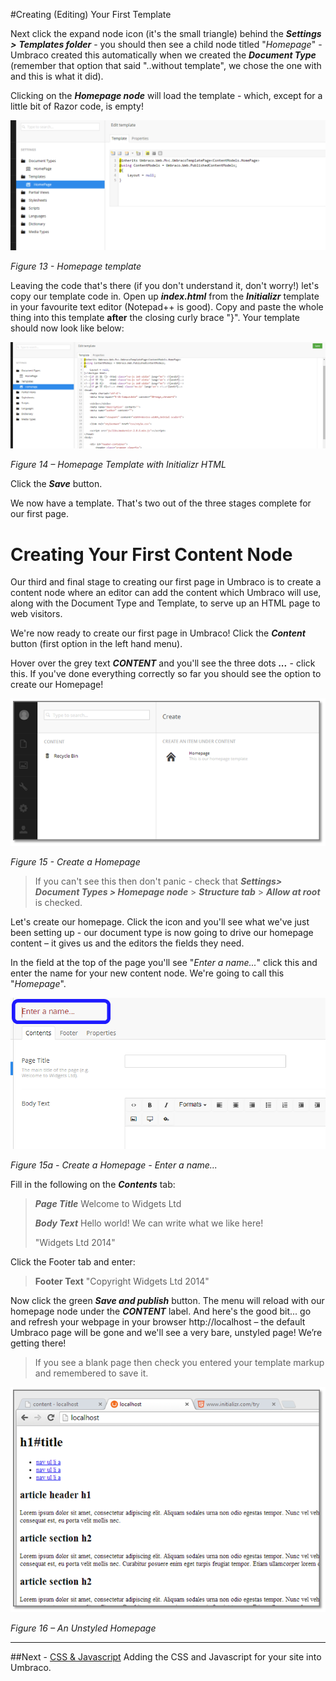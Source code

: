 #Creating (Editing) Your First Template


Next click the expand node icon (it's the small triangle) behind the **_Settings >_** **_Templates folder_** - you should then see a child node titled "_Homepage_" - Umbraco created this automatically when we created the **_Document Type_** (remember that option that said "..without template", we chose the one with and this is what it did).  


Clicking on the **_Homepage node_** will load the template - which, except for a little bit of Razor code, is empty!

![Empty Homepage Template](images/figure-13-empty-homepage-template.png?raw=true)


*Figure 13 - Homepage template*


Leaving the code that's there (if you don't understand it, don't worry!) let's copy our template code in. Open up **_index.html_** from the **_Initializr_**  template in your favourite text editor (Notepad++ is good).  Copy and paste the whole thing into this template **after** the closing curly brace "}".  Your template should now look like below:


![Homepage Template with Initializr HTML](images/figure-14-homepage-template-with-initializr-html.png?raw=true)

*Figure 14 – Homepage Template with Initializr HTML*


Click the **_Save_** button.  


We now have a template. That's two out of the three stages complete for our first page. 


# **Creating Your First Content Node**

Our third and final stage to creating our first page in Umbraco is to create a content node where an editor can add the content which Umbraco will use, along with the Document Type and Template, to serve up an HTML page to web visitors. 


We're now ready to create our first page in Umbraco!   Click the **_Content_** button (first option in the left hand menu).  


Hover over the grey text **_CONTENT_**  and you'll see the three dots **_..._** - click this.  If you've done everything correctly so far you should see the option to create our Homepage! 


![Create a Homepage](images/figure-15-create-a-homepage.png?raw=true)


*Figure 15 - Create a Homepage*


>If you can't see this then don't panic - check that **_Settings> Document Types > Homepage node_**  > **_Structure tab_** > **_Allow at root_** is checked.


Let's create our homepage. Click the icon and you'll see what we've just been setting up - our document type is now going to drive our homepage content – it gives us and the editors the fields they need. 


In the field at the top of the page you'll see "_Enter a name..._" click this and enter the name for your new content node.  We're going to call this "_Homepage_". 


![Create a Homepage](images/figure-15a-create-a-homepage-enter-name.png?raw=true)


*Figure 15a - Create a Homepage - Enter a name...*


Fill in the following on the **_Contents_** tab:


>**_Page Title_** 	Welcome to Widgets Ltd
>
>**_Body Text_** 	Hello world! We can write what we like here!
>
>
>"Widgets Ltd 2014"


Click the Footer tab and enter:


>**Footer Text**	 "Copyright Widgets Ltd 2014" 


Now click the green **_Save and publish_** button.  The menu will reload with our homepage node under the **_CONTENT_** label. And here's the good bit... go and refresh your webpage in your browser http://localhost – the default Umbraco page will be gone and we'll see a very bare, unstyled page! We’re getting there!

>If you see a blank page then check you entered your template markup and remembered to save it.


![An Unstyled Homepage](images/figure-16-unstyled-homepage.png?raw=true)


*Figure 16 – An Unstyled Homepage*


---
##Next - [CSS & Javascript](CSS-And-Javascript.md)
Adding the CSS and Javascript for your site into Umbraco.
